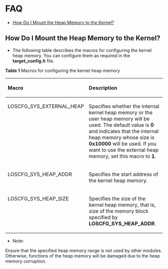 # FAQ<a name="EN-US_TOPIC_0000001063192853"></a>

-   [How Do I Mount the Heap Memory to the Kernel?](#section965418378552)

## How Do I Mount the Heap Memory to the Kernel?<a name="section965418378552"></a>

-   The following table describes the macros for configuring the kernel heap memory. You can configure them as required in the  **target\_config.h**  file.

**Table  1**  Macros for configuring the kernel heap memory

<a name="table04172020563"></a>
<table><thead align="left"><tr id="row5462035616"><th class="cellrowborder" valign="top" width="39.12%" id="mcps1.2.3.1.1"><p id="p1456204569"><a name="p1456204569"></a><a name="p1456204569"></a>Macro</p>
</th>
<th class="cellrowborder" valign="top" width="60.88%" id="mcps1.2.3.1.2"><p id="p19502005618"><a name="p19502005618"></a><a name="p19502005618"></a>Description</p>
</th>
</tr>
</thead>
<tbody><tr id="row14522018560"><td class="cellrowborder" valign="top" width="39.12%" headers="mcps1.2.3.1.1 "><p id="p35112025620"><a name="p35112025620"></a><a name="p35112025620"></a>LOSCFG_SYS_EXTERNAL_HEAP</p>
</td>
<td class="cellrowborder" valign="top" width="60.88%" headers="mcps1.2.3.1.2 "><p id="p5127138175710"><a name="p5127138175710"></a><a name="p5127138175710"></a>Specifies whether the internal kernel heap memory or the user heap memory will be used. The default value is <strong id="b161891157141719"><a name="b161891157141719"></a><a name="b161891157141719"></a>0</strong> and indicates that the internal heap memory whose size is <strong id="b116218121820"><a name="b116218121820"></a><a name="b116218121820"></a>0x10000</strong> will be used. If you want to use the external heap memory, set this macro to <strong id="b2744657141814"><a name="b2744657141814"></a><a name="b2744657141814"></a>1</strong>.</p>
</td>
</tr>
<tr id="row20514209567"><td class="cellrowborder" valign="top" width="39.12%" headers="mcps1.2.3.1.1 "><p id="p5532017563"><a name="p5532017563"></a><a name="p5532017563"></a>LOSCFG_SYS_HEAP_ADDR</p>
</td>
<td class="cellrowborder" valign="top" width="60.88%" headers="mcps1.2.3.1.2 "><p id="p65520125619"><a name="p65520125619"></a><a name="p65520125619"></a>Specifies the start address of the kernel heap memory.</p>
</td>
</tr>
<tr id="row15302929115615"><td class="cellrowborder" valign="top" width="39.12%" headers="mcps1.2.3.1.1 "><p id="p113021529145612"><a name="p113021529145612"></a><a name="p113021529145612"></a>LOSCFG_SYS_HEAP_SIZE</p>
</td>
<td class="cellrowborder" valign="top" width="60.88%" headers="mcps1.2.3.1.2 "><p id="p1030252965619"><a name="p1030252965619"></a><a name="p1030252965619"></a>Specifies the size of the kernel heap memory, that is, size of the memory block specified by <strong id="b1611815991419"><a name="b1611815991419"></a><a name="b1611815991419"></a>LOSCFG_SYS_HEAP_ADDR</strong>.</p>
</td>
</tr>
</tbody>
</table>

-   Note:

Ensure that the specified heap memory range is not used by other modules. Otherwise, functions of the heap memory will be damaged due to the heap memory corruption.

